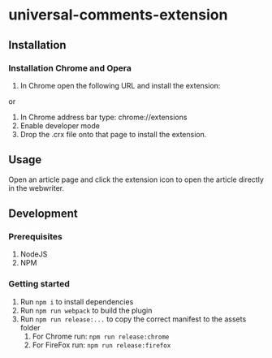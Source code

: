 # universal-comments-extension

## Installation

### Installation Chrome and Opera

1. In Chrome open the following URL and install the extension:

or

1. In Chrome address bar type: chrome://extensions
1. Enable developer mode
1. Drop the .crx file onto that page to install the extension.

## Usage

Open an article page and click the extension icon to open the article directly
in the webwriter.

## Development

### Prerequisites

1. NodeJS
1. NPM

### Getting started

1. Run `npm i` to install dependencies
1. Run `npm run webpack` to build the plugin
1. Run `npm run release:...` to copy the correct manifest to the assets folder
    1. For Chrome run: `npm run release:chrome`
    1. For FireFox run: `npm run release:firefox`
